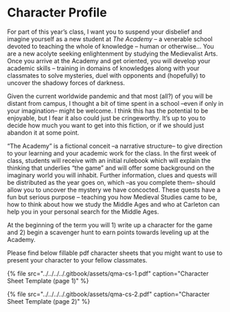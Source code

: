 # Character Profile

For part of this year’s class, I want you to suspend your disbelief and imagine yourself as a new student at _The Academy_ – a venerable school devoted to teaching the whole of knowledge – human or otherwise... You are a new acolyte seeking enlightenment by studying the Medievalist Arts. Once you arrive at the Academy and get oriented, you will develop your academic skills – training in domains of knowledges along with your classmates to solve mysteries, duel with opponents and \(hopefully\) to uncover the shadowy forces of darkness.

Given the current worldwide pandemic and that most \(all?\) of you will be distant from campus, I thought a bit of time spent in a school –even if only in your imagination– might be welcome. I think this has the potential to be enjoyable, but I fear it also could just be cringeworthy. It’s up to you to decide how much you want to get into this fiction, or if we should just abandon it at some point.

“The Academy” is a fictional conceit –a narrative structure– to give direction to your learning and your academic work for the class. In the first week of class, students will receive with an initial rulebook which will explain the thinking that underlies “the game” and will offer some background on the imaginary world you will inhabit. Further information, clues and quests will be distributed as the year goes on, which –as you complete them– should allow you to uncover the mystery we have concocted. These quests have a fun but serious purpose – teaching you how Medieval Studies came to be, how to think about how we study the Middle Ages and who at Carleton can help you in your personal search for the Middle Ages. 

At the beginning of the term you will 1\) write up a character for the game and 2\) begin a scavenger hunt to earn points towards leveling up at the Academy. 

Please find below fillable pdf character sheets that you might want to use to present your character to your fellow classmates. 

{% file src="../../../../.gitbook/assets/qma-cs-1.pdf" caption="Character Sheet Template \(page 1\)" %}

{% file src="../../../../.gitbook/assets/qma-cs-2.pdf" caption="Character Sheet Template \(page 2\)" %}

